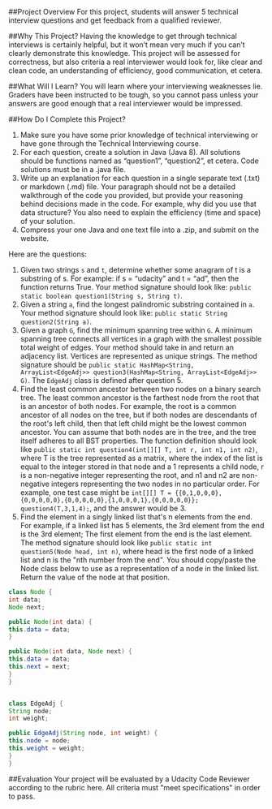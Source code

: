 ##Project Overview
For this project, students will answer 5 technical interview questions and get feedback from a qualified reviewer.

##Why This Project?
Having the knowledge to get through technical interviews is certainly helpful, but it won’t mean very much if you can’t clearly demonstrate this knowledge. This project will be assessed for correctness, but also criteria a real interviewer would look for, like clear and clean code, an understanding of efficiency, good communication, et cetera.

##What Will I Learn?
You will learn where your interviewing weaknesses lie. Graders have been instructed to be tough, so you cannot pass unless your answers are good enough that a real interviewer would be impressed.

##How Do I Complete this Project?
1. Make sure you have some prior knowledge of technical interviewing or have gone through the Technical Interviewing course.
2. For each question, create a solution in Java (Java 8). All solutions should be functions named as “question1”, “question2”, et cetera. Code solutions must be in a .java file.
3. Write up an explanation for each question in a single separate text (.txt) or markdown (.md) file. Your paragraph should not be a detailed walkthrough of the code you provided, but provide your reasoning behind decisions made in the code. For example, why did you use that data structure? You also need to explain the efficiency (time and space) of your solution.
4. Compress your one Java and one text file into a .zip, and submit on the website.

Here are the questions:

1. Given two strings `s` and `t`, determine whether some anagram of t is a substring of s. For example: if s = “udacity” and t = “ad”, then the function returns True. Your method signature should look like: `public static boolean question1(String s, String t)`.
2. Given a string `a`, find the longest palindromic substring contained in `a`. Your method signature should look like: `public static String question2(String a)`.
3. Given a graph `G`, find the minimum spanning tree within `G`. A minimum spanning tree connects all vertices in a graph with the smallest possible total weight of edges. Your method should take in and return an adjacency list. Vertices are represented as unique strings. The method signature should be `public static HashMap<String, ArrayList<EdgeAdj>> question3(HashMap<String, ArrayList<EdgeAdj>> G)`. The `EdgeAdj` class is defined after question 5. 
4. Find the least common ancestor between two nodes on a binary search tree. The least common ancestor is the farthest node from the root that is an ancestor of both nodes. For example, the root is a common ancestor of all nodes on the tree, but if both nodes are descendants of the root's left child, then that left child might be the lowest common ancestor. You can assume that both nodes are in the tree, and the tree itself adheres to all BST properties. The function definition should look like `public static int question4(int[][] T, int r, int n1, int n2)`, where T is the tree represented as a matrix, where the index of the list is equal to the integer stored in that node and a 1 represents a child node, r is a non-negative integer representing the root, and n1 and n2 are non-negative integers representing the two nodes in no particular order. For example, one test case might be 
`int[][] T = {{0,1,0,0,0},{0,0,0,0,0},{0,0,0,0,0},{1,0,0,0,1},{0,0,0,0,0}}; question4(T,3,1,4);`, and the answer would be 3.
5. Find the element in a singly linked list that's n elements from the end. For example, if a linked list has 5 elements, the 3rd element from the end is the 3rd element; The first element from the end is the last element. The method signature should look like `public static int question5(Node head, int n)`, where head is the first node of a linked list and n is the "nth number from the end". You should copy/paste the Node class below to use as a representation of a node in the linked list. Return the value of the node at that position.

```Java
class Node {
int data;
Node next;

public Node(int data) {
this.data = data;
}

public Node(int data, Node next) {
this.data = data;
this.next = next;
}
}


class EdgeAdj {
String node;
int weight;

public EdgeAdj(String node, int weight) {
this.node = node;
this.weight = weight;
}
}
```

##Evaluation
Your project will be evaluated by a Udacity Code Reviewer according to the rubric here. All criteria must "meet specifications" in order to pass.
